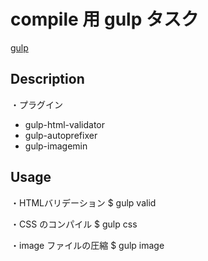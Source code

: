 # compile 用 gulp タスク

[gulp](http://gulpjs.com)


## Description

・プラグイン
- gulp-html-validator
- gulp-autoprefixer
- gulp-imagemin


## Usage

・HTMLバリデーション
$ gulp valid

・CSS のコンパイル
$ gulp css

・image ファイルの圧縮
$ gulp image
